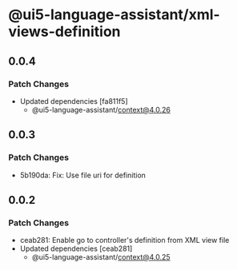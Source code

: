 # @ui5-language-assistant/xml-views-definition

## 0.0.4

### Patch Changes

- Updated dependencies [fa811f5]
  - @ui5-language-assistant/context@4.0.26

## 0.0.3

### Patch Changes

- 5b190da: Fix: Use file uri for definition

## 0.0.2

### Patch Changes

- ceab281: Enable go to controller's definition from XML view file
- Updated dependencies [ceab281]
  - @ui5-language-assistant/context@4.0.25
